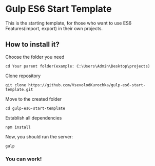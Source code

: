 # Gulp ES6 Start Template
This is the starting template, for those who want to use ES6 Features(import, export) in their own projects.

## How to install it?
Choose the folder you need
```
cd Your parent folder(example: C:\Users\Admin\Desktop\projects)
```
Clone repository
```
git clone https://github.com/VsevolodKurochka/gulp-es6-start-template.git
```
Move to the created folder
```
cd gulp-es6-start-template
```
Establish all dependencies
```
npm install
```
Now, you should run the server:
```
gulp
```
### You can work!